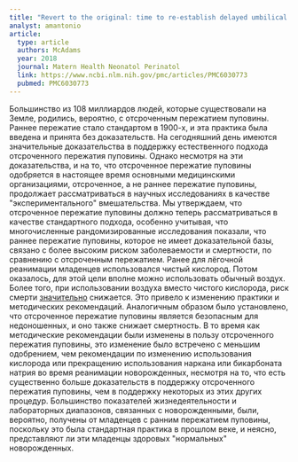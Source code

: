 ```yaml
---
title: "Revert to the original: time to re-establish delayed umbilical cord clamping as the standard approach for preterm neonates"
analyst: amantonio
article:
  type: article
  authors: McAdams
  year: 2018
  journal: Matern Health Neonatol Perinatol
  link: https://www.ncbi.nlm.nih.gov/pmc/articles/PMC6030773
  pubmed: PMC6030773
---
```


Большинство из 108 миллиардов людей, которые существовали на Земле, родились, вероятно, с отсроченным пережатием пуповины. Раннее пережатие стало стандартом в 1900-х, и эта практика была введена и принята без доказательств. На сегодняшний день имеются значительные доказательства в поддержку естественного подхода отсроченного пережатия пуповины.
Однако несмотря на эти доказательства, и на то, что отсроченное пережатие пуповины одобряется в настоящее время основными медицинскими организациями, отсроченное, а не раннее пережатие пуповины, продолжает рассматриваться в научных исследованиях в качестве "экспериментального" вмешательства. Мы утверждаем, что отсроченное пережатие пуповины должно теперь рассматриваться в качестве стандартного подхода, особенно учитывая, что многочисленные рандомизированные исследования показали, что раннее пережатие пуповины, которое не имеет доказательной базы, связано с более высоким риском заболеваемости и смертности, по сравнению с отсроченным пережатием.
Ранее для лёгочной реанимации младенцев использовался чистый кислород. Потом оказалось, для этой цели вполне можно использовать обычный воздух. Более того, при использовании воздуха вместо чистого кислорода, риск смерти [значительно](https://www.ncbi.nlm.nih.gov/pubmed/15474135) снижается. Это привело к изменению практики и методических рекомендаций. Аналогичным образом было установлено, что отсроченное пережатие пуповины является безопасным для недоношенных, и оно также снижает смертность.
В то время как методические рекомендации были изменены в пользу отсроченного пережатия пуповины, это изменение было встречено с меньшим одобрением, чем рекомендации по изменению использования кислорода или прекращению использования наркана или бикарбоната натрия во время реанимации новорожденных, несмотря на то, что есть существенно больше доказательств в поддержку отсроченного пережатия пуповины, чем в поддержку некоторых из этих других процедур.
Большинство показателей жизнедеятельности и лабораторных диапазонов, связанных с новорожденными, были, вероятно, получены от младенцев с ранним пережатием пуповины, поскольку это была стандартная практика в прошлом веке, и неясно, представляют ли эти младенцы здоровых "нормальных" новорожденных.
